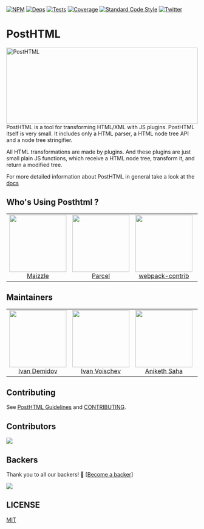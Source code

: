 [![NPM][npm]][npm-url]
[![Deps][deps]][deps-url]
[![Tests][build]][build-url]
[![Coverage][cover]][cover-url]
[![Standard Code Style][code-style]][code-style-url]
[![Twitter][twitter]][twitter-url]

# PostHTML

<img align="right" width="220" height="200" style="margin:auto;    width: 100%;" title="PostHTML" src="https://posthtml.github.io/posthtml/logo.svg">

PostHTML is a tool for transforming HTML/XML with JS plugins. PostHTML itself is very small. It includes only a HTML parser, a HTML node tree API and a node tree stringifier.

All HTML transformations are made by plugins. And these plugins are just small plain JS functions, which receive a HTML node tree, transform it, and return a modified tree.

For more detailed information about PostHTML in general take a look at the [docs][docs-url]

## Who's Using Posthtml ?
<table>
  <tr>
    <td align="center">
      <a href="https://github.com/maizzle">
      <img width="150 height="150" src="https://github.com/maizzle.png?size=150">
      <br />
      Maizzle
      </a>
    </td>
    <td align="center">
      <a href="https://github.com/parcel-bundler">
      <img width="150 height="150" src="https://github.com/parcel-bundler.png?size=150">
      <br />
      Parcel
      </a>
    </td>
    <td align="center">
      <a href="https://github.com/webpack-contrib/html-loader">
      <img width="150 height="150" src="https://github.com/webpack-contrib.png?size=150">
      <br />
      webpack-contrib
      </a>
    </td>
    <td align="center">
      <a href="https://github.com/11ty/eleventy-plugin-rss">
      <img width="150 height="150" src="https://github.com/11ty.png?size=150">
      <br />
      Eleventy
      </a>
    </td>                                                                                    
  </tr>
</table>

## Maintainers

<table>
  <tbody>
   <tr>
    <td align="center">
      <img width="150 height="150"
      src="https://avatars0.githubusercontent.com/u/2789192?s=460&v=4">
      <br />
      <a href="https://github.com/scrum">Ivan Demidov</a>
    </td>
    <td align="center">
      <img width="150 height="150"
      src="https://avatars.githubusercontent.com/u/1510217?v=3&s=150">
      <br />
      <a href="https://github.com/voischev">Ivan Voischev</a>
    </td>
    <td align="center">
      <img width="150 height="150"
      src="https://github.com/anikethsaha.png?size=150">
      <br />
      <a href="https://github.com/anikethsaha">Aniketh Saha</a>
    </td>
    <td align="center">
      <img width="150 height="150"
      src="https://github.com/cossssmin.png?size=150">
      <br />
      <a href="https://github.com/cossssmin">Cosmin Popovici</a>
    </td>
   </tr>
  <tbody>
</table>

## Contributing

See [PostHTML Guidelines](plugins/guide.md) and [CONTRIBUTING](CONTRIBUTING.md).

## Contributors

<a href="https://github.com/posthtml/posthtml/graphs/contributors"><img src="https://opencollective.com/posthtml/contributors.svg?width=890&button=false" /></a>

## Backers

Thank you to all our backers! 🙏 [[Become a backer](https://opencollective.com/posthtml#backer)]

<a href="https://opencollective.com/posthtml#backers" target="_blank"><img src="https://opencollective.com/posthtml/backers.svg?width=890&button=false"></a>

## LICENSE

[MIT](LICENSE)


[npm]: https://img.shields.io/npm/v/posthtml.svg
[npm-url]: https://npmjs.com/package/posthtml

[deps]: https://david-dm.org/posthtml/posthtml.svg
[deps-url]: https://david-dm.org/posthtml/posthtml

[build]: https://github.com/posthtml/posthtml/workflows/Actions%20Status/badge.svg?style=flat-square
[build-url]: https://github.com/posthtml/posthtml/actions?query=workflow%3A%22CI+tests%22

[cover]: https://coveralls.io/repos/posthtml/posthtml/badge.svg?branch=master
[cover-url]: https://coveralls.io/r/posthtml/posthtml?branch=master

[code-style]: https://img.shields.io/badge/code%20style-standard-yellow.svg
[code-style-url]: http://standardjs.com/

[twitter]: https://badgen.net/twitter/follow/posthtml
[twitter-url]: https://twitter.com/PostHTML

[chat]: https://badges.gitter.im/posthtml/PostHTML.svg
[chat-url]: https://gitter.im/posthtml/posthtml?utm_source=badge&utm_medium=badge&utm_campaign=pr-badge&utm_content=badge"
[docs-url]: https://github.com/posthtml/posthtml/tree/master/docs
